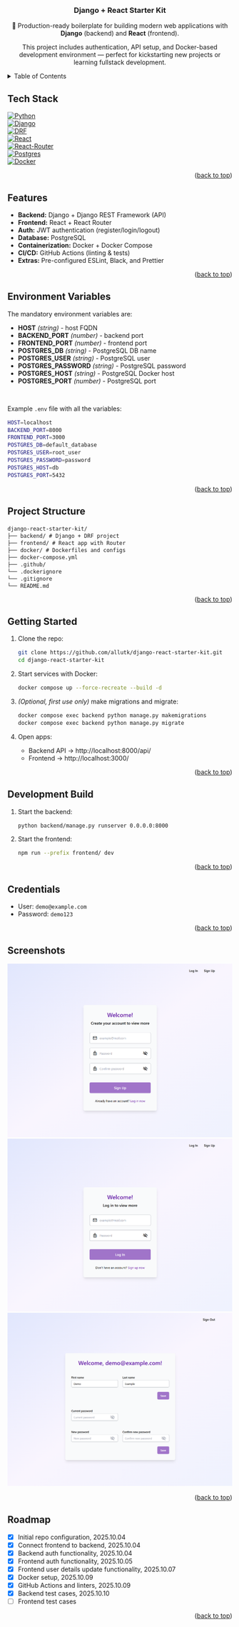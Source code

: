 <a id="readme-top"></a>

<br />
<div align="center">
    <h3 align="center">Django + React Starter Kit</h3>
    <p align="center">
        🚀 Production-ready boilerplate for building modern web applications with <b>Django</b> (backend) and <b>React</b> (frontend).
    </p>
    <p align="center">
        This project includes authentication, API setup, and Docker-based development environment — perfect for kickstarting new projects or learning fullstack development.
    </p>
</div>


<details>
    <summary>Table of Contents</summary>
        <ol>
            <li><a href="#tech-stack">Tech Stack</a></li>
            <li><a href="#features">Features</a></li>
            <li><a href="#project-structure">Environment Variables</a></li>
            <li><a href="#project-structure">Project Structure</a></li>
            <li><a href="#getting-started">Getting Started</a></li>
            <li><a href="#development-build">Development Build</a></li>
            <li><a href="#credentials">Credentials</a></li>
            <li><a href="#screenshots">Screenshots</a></li>
            <li><a href="#roadmap">Roadmap</a></li>
        </ol>
</details>


## Tech Stack

[![Python][Python.org]][Python-url]<br />
[![Django][Django]][Django-url]<br />
[![DRF][DRF]][DRF-url]<br />
[![React][React]][React-url]<br />
[![React-Router][React-Router]][React-Router-url]<br />
[![Postgres][Postgres]][Postgres-url]<br />
[![Docker][Docker]][Docker-url]

<p align="right">(<a href="#readme-top">back to top</a>)</p>


## Features
- **Backend:** Django + Django REST Framework (API)
- **Frontend:** React + React Router
- **Auth:** JWT authentication (register/login/logout)
- **Database:** PostgreSQL
- **Containerization:** Docker + Docker Compose
- **CI/CD:** GitHub Actions (linting & tests)
- **Extras:** Pre-configured ESLint, Black, and Prettier

<p align="right">(<a href="#readme-top">back to top</a>)</p>


## Environment Variables

The mandatory environment variables are:
- **HOST** _(string)_ - host FQDN
- **BACKEND_PORT** _(number)_ - backend port
- **FRONTEND_PORT** _(number)_ - frontend port
- **POSTGRES_DB** _(string)_ - PostgreSQL DB name
- **POSTGRES_USER** _(string)_ - PostgreSQL user
- **POSTGRES_PASSWORD** _(string)_ - PostgreSQL password
- **POSTGRES_HOST** _(string)_ - PostgreSQL Docker host
- **POSTGRES_PORT** _(number)_ - PostgreSQL port
<br />

Example `.env` file with all the variables:
```bash
HOST=localhost
BACKEND_PORT=8000
FRONTEND_PORT=3000
POSTGRES_DB=default_database
POSTGRES_USER=root_user
POSTGRES_PASSWORD=password
POSTGRES_HOST=db
POSTGRES_PORT=5432
```

<p align="right">(<a href="#readme-top">back to top</a>)</p>


## Project Structure
```
django-react-starter-kit/
├── backend/ # Django + DRF project
├── frontend/ # React app with Router
├── docker/ # Dockerfiles and configs
├── docker-compose.yml
├── .github/
└── .dockerignore
└── .gitignore
└── README.md
```

<p align="right">(<a href="#readme-top">back to top</a>)</p>


## Getting Started

1. Clone the repo:
    ```bash
    git clone https://github.com/allutk/django-react-starter-kit.git
    cd django-react-starter-kit
    ```

2. Start services with Docker:
    ```bash
    docker compose up --force-recreate --build -d
    ```

3. _*(Optional, first use only)*_ make migrations and migrate:
    ```bash
    docker compose exec backend python manage.py makemigrations
    docker compose exec backend python manage.py migrate
    ```

3. Open apps:
    - Backend API → http://localhost:8000/api/
    - Frontend → http://localhost:3000/

<p align="right">(<a href="#readme-top">back to top</a>)</p>


## Development Build

1. Start the backend:
    ```bash
    python backend/manage.py runserver 0.0.0.0:8000
    ```

2. Start the frontend:
    ```bash
    npm run --prefix frontend/ dev
    ```

<p align="right">(<a href="#readme-top">back to top</a>)</p>


## Credentials

- User: `demo@example.com`
- Password: `demo123`

<p align="right">(<a href="#readme-top">back to top</a>)</p>


## Screenshots

![Register page](https://github.com/allutk/django-react-starter-kit/raw/main/frontend/assets/Register.png "Register page")
![Login page](https://github.com/allutk/django-react-starter-kit/raw/main/frontend/assets/Login.png "Login page")
![Profile page](https://github.com/allutk/django-react-starter-kit/raw/main/frontend/assets/Profile.png "Profile page")

<p align="right">(<a href="#readme-top">back to top</a>)</p>


## Roadmap

- [x] Initial repo configuration, 2025.10.04
- [x] Connect frontend to backend, 2025.10.04
- [x] Backend auth functionality, 2025.10.04
- [x] Frontend auth functionality, 2025.10.05
- [x] Frontend user details update functionality, 2025.10.07
- [x] Docker setup, 2025.10.09
- [x] GitHub Actions and linters, 2025.10.09
- [x] Backend test cases, 2025.10.10
- [ ] Frontend test cases

<p align="right">(<a href="#readme-top">back to top</a>)</p>


[Python.org]: https://img.shields.io/badge/python-3670A0?style=for-the-badge&logo=python&logoColor=ffdd54
[Python-url]: https://www.python.org
[Django]: https://img.shields.io/badge/Django-092E20?style=for-the-badge&logo=django&logoColor=green
[Django-url]: https://www.djangoproject.com
[DRF]: https://img.shields.io/badge/django%20rest%20framework-092E20?style=for-the-badge&logo=django&logoColor=green
[DRF-url]: https://www.django-rest-framework.org
[React]: https://img.shields.io/badge/react-black?style=for-the-badge&logo=react
[React-url]: https://react.dev
[React-Router]: https://img.shields.io/badge/react%20router-black?style=for-the-badge&logo=react
[React-Router-url]: https://reactrouter.com
[Postgres]: https://img.shields.io/badge/postgresql-316192?style=for-the-badge&logo=postgresql&logoColor=white
[Postgres-url]: https://www.postgresql.org
[Docker]: https://img.shields.io/badge/docker-257bd6?style=for-the-badge&logo=docker&logoColor=white
[Docker-url]: https://www.docker.com
